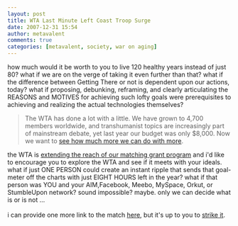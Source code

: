 ```yaml
---
layout: post
title: WTA Last Minute Left Coast Troop Surge
date: 2007-12-31 15:54
author: metavalent
comments: true
categories: [metavalent, society, war on aging]
---
```

how much would it be worth to you to live 120 healthy years instead of just 80? what if we are on the verge of taking it even further than that? what if the difference between Getting There or not  is dependent upon our actions, today? what if proposing, debunking, reframing, and clearly articulating the REASONS and MOTIVES for achieving such lofty goals were prerequisites to achieving and realizing the actual technologies themselves?<blockquote>The WTA has done a lot with a little. We have grown to 4,700 members worldwide, and transhumanist topics are increasingly part of mainstream debate, yet last year our budget was only $8,000. Now we want to <a href="https://transhumanism.org/match/">see how much more we can do with more</a>.</blockquote>the WTA is <a href="https://transhumanism.org/match/">extending the reach of our matching grant program</a> and i'd like to encourage you to explore the WTA and see if it meets with your ideals. what if just ONE PERSON could create an instant ripple that sends that goal-meter off the charts with just EIGHT HOURS left in the year? what if that person was YOU and your AIM,Facebook, Meebo, MySpace, Orkut, or StumbleUpon network? sound impossible? maybe. only we can decide what is or is not ...<br /><br />i can provide one more link to the match <a href="https://transhumanism.org/match/">here</a>, but it's up to you to <a href="https://transhumanism.org/match/">strike it</a>.
